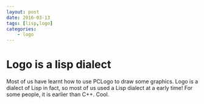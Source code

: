 ```yaml
---
layout: post
date: 2016-03-13
tags: [lisp,logo]
categories:
    - logo
---
```


# Logo is a lisp dialect

Most of us have learnt how to use PCLogo to draw some graphics. Logo is a dialect of Lisp in fact, so most of us used a Lisp dialect at a early time! For some people, it is earlier than C++. Cool.